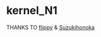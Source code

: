 # kernel_N1

THANKS TO [flippy](https://github.com/unifreq) & [Suzukihonoka](https://github.com/SuzukiHonoka/s905d-kernel-precompiled)
